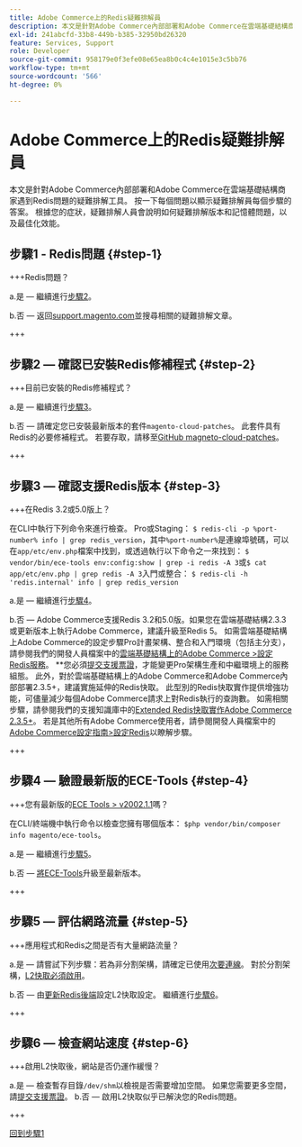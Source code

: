 ```yaml
---
title: Adobe Commerce上的Redis疑難排解員
description: 本文是針對Adobe Commerce內部部署和Adobe Commerce在雲端基礎結構商家遇到Redis問題的疑難排解工具。 按一下每個問題以顯示疑難排解員每個步驟的答案。 根據您的症狀和設定，疑難排解人員將說明如何疑難排解版本和記憶體問題，以及最佳化效能。
exl-id: 241abcfd-33b8-449b-b385-32950bd26320
feature: Services, Support
role: Developer
source-git-commit: 958179e0f3efe08e65ea8b0c4c4e1015e3c5bb76
workflow-type: tm+mt
source-wordcount: '566'
ht-degree: 0%

---
```


# Adobe Commerce上的Redis疑難排解員

本文是針對Adobe Commerce內部部署和Adobe Commerce在雲端基礎結構商家遇到Redis問題的疑難排解工具。 按一下每個問題以顯示疑難排解員每個步驟的答案。 根據您的症狀，疑難排解人員會說明如何疑難排解版本和記憶體問題，以及最佳化效能。

## 步驟1 - Redis問題 {#step-1}

+++Redis問題？

a.是 — 繼續進行[步驟2](#step2)</a>。

b.否 — 返回[support.magento.com](https://support.magento.com/hc/en-us)並搜尋相關的疑難排解文章。

+++

## 步驟2 — 確認已安裝Redis修補程式 {#step-2}

+++目前已安裝的Redis修補程式？

a.是 — 繼續進行[步驟3](#step3)</a>。

b.否 — 請確定您已安裝最新版本的套件`magento-cloud-patches`。 此套件具有Redis的必要修補程式。 若要存取，請移至[GitHub magneto-cloud-patches](https://github.com/magento/magento-cloud-patches/)。

+++

## 步驟3 — 確認支援Redis版本 {#step-3}

+++在Redis 3.2或5.0版上？

在CLI中執行下列命令來進行檢查。 Pro或Staging： `$ redis-cli -p %port-number% info | grep redis_version`，其中`%port-number%`是連線埠號碼，可以在`app/etc/env.php`檔案中找到，或透過執行以下命令之一來找到： `$ vendor/bin/ece-tools env:config:show | grep -i redis -A 3`或`$ cat app/etc/env.php | grep redis -A 3`入門或整合： `$ redis-cli -h 'redis.internal' info | grep redis_version`

a.是 — 繼續進行[步驟4](#step4)。

b.否 — Adobe Commerce支援Redis 3.2和5.0版。如果您在雲端基礎結構2.3.3或更新版本上執行Adobe Commerce，建議升級至Redis 5。 如需雲端基礎結構上Adobe Commerce的設定步驟Pro計畫架構、整合和入門環境（包括主分支），請參閱我們的開發人員檔案中的[雲端基礎結構上的Adobe Commerce >設定Redis服務](https://devdocs.magento.com/cloud/project/services-redis.html)</a>。 **您必須[提交支援票證](/help/help-center-guide/help-center/magento-help-center-user-guide.md#submit-ticket)，才能變更Pro架構生產和中繼環境上的服務組態。 此外，對於雲端基礎結構上的Adobe Commerce和Adobe Commerce內部部署2.3.5+，建議實施延伸的Redis快取。 此型別的Redis快取實作提供增強功能，可儘量減少每個Adobe Commerce請求上對Redis執行的查詢數。 如需相關步驟，請參閱我們的支援知識庫中的[Extended Redis快取實作Adobe Commerce 2.3.5+](https://support.magento.com/hc/en-us/articles/360049292532)。 若是其他所有Adobe Commerce使用者，請參閱開發人員檔案中的[Adobe Commerce設定指南>設定Redis](https://devdocs.magento.com/guides/v2.4/config-guide/redis/config-redis.html)以瞭解步驟。

+++

## 步驟4 — 驗證最新版的ECE-Tools {#step-4}

+++您有最新版的[ECE Tools > v2002.1.1](https://github.com/magento/ece-tools/releases)嗎？

在CLI/終端機中執行命令以檢查您擁有哪個版本： `$php vendor/bin/composer info magento/ece-tools`。

a.是 — 繼續進行[步驟5](#step5)。

b.否 — [將ECE-Tools](https://devdocs.magento.com/cloud/project/ece-tools-update.html)升級至最新版本。

+++

## 步驟5 — 評估網路流量 {#step-5}

+++應用程式和Redis之間是否有大量網路流量？

a.是 — 請嘗試下列步驟：若為非分割架構，請確定已使用[次要連線](/help/troubleshooting/database/mysql-high-load-bottleneck-in-magento-commerce-cloud.md)。 對於分割架構，[L2快取必須啟用](https://devdocs.magento.com/guides/v2.4/config-guide/cache/two-level-cache.html)。

b.否 — 由[更新Redis後端](https://devdocs.magento.com/cloud/env/variables-deploy.html#redis_backend)設定L2快取設定。 繼續進行[步驟6](#step6)。

+++

## 步驟6 — 檢查網站速度 {#step-6}

+++啟用L2快取後，網站是否仍運作緩慢？

a.是 — 檢查暫存目錄`/dev/shm`以檢視是否需要增加空間。 如果您需要更多空間，請[提交支援票證](/help/help-center-guide/help-center/magento-help-center-user-guide.md#submit-ticket)。
b.否 — 啟用L2快取似乎已解決您的Redis問題。

+++

[回到步驟1](#step-1)
